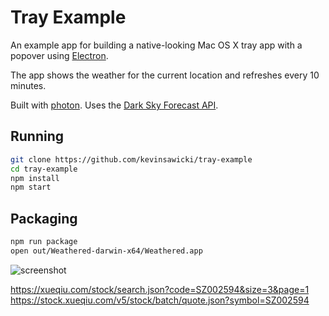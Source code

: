 # Tray Example

An example app for building a native-looking Mac OS X tray app with a popover
using [Electron](http://electron.atom.io).

The app shows the weather for the current location and refreshes every 10
minutes.

Built with [photon](http://photonkit.com).
Uses the [Dark Sky Forecast API](https://developer.forecast.io).

## Running

```sh
git clone https://github.com/kevinsawicki/tray-example
cd tray-example
npm install
npm start
```

## Packaging

```sh
npm run package
open out/Weathered-darwin-x64/Weathered.app
```

![screenshot](https://cloud.githubusercontent.com/assets/671378/15033544/97011f38-1220-11e6-9611-1571063fe107.png)

https://xueqiu.com/stock/search.json?code=SZ002594&size=3&page=1
https://stock.xueqiu.com/v5/stock/batch/quote.json?symbol=SZ002594
